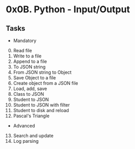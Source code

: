 # 0x0B. Python - Input/Output
## Tasks

   * Mandatory

   0. Read file
   1. Write to a file
   2. Append to a file
   3. To JSON string
   4. From JSON string to Object
   5. Save Object to a file
   6. Create object from a JSON file
   7. Load, add, save
   8. Class to JSON
   9. Student to JSON
   10. Student to JSON with filter
   11. Student to disk and reload
   12. Pascal's Triangle

   * Advanced
   13. Search and update
   14. Log parsing